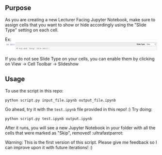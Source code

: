 ## Purpose
As you are creating a new Lecturer Facing Jupyter Notebook, make sure to assign cells that you want to show or hide accordingly using the "Slide Type" setting on each cell.

Ex:
![A cell with a Slide Type of Skip](example1.png)

If you do not see Slide Type on your cells, you can enable them by clicking on View -> Cell Toolbar -> Slideshow

## Usage
To use the script in this repo:
```
python script.py input_file.ipynb output_file.ipynb
```

Go ahead, try it with the `test.ipynb` file provided in this repo! :)
Try doing:
```
python script.py test.ipynb output.ipynb
```

After it runs, you will see a new Jupyter Notebook in your folder with all the cells that were marked as "Skip", removed! :ultrafastparrot:

Warning:
This is the first version of this script. Please give me feedback so I can improve upon it with future iterations! :)
